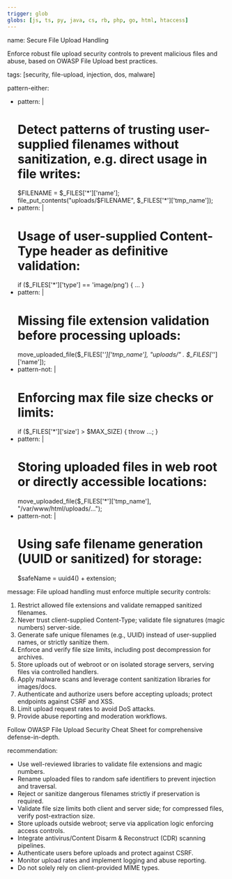 ```yaml
---
trigger: glob
globs: [js, ts, py, java, cs, rb, php, go, html, htaccess]
---
```


name: Secure File Upload Handling

  Enforce robust file upload security controls to prevent malicious files and abuse,
  based on OWASP File Upload best practices.

tags: [security, file-upload, injection, dos, malware]

pattern-either:
  - pattern: |
      # Detect patterns of trusting user-supplied filenames without sanitization, e.g. direct usage in file writes:
      $FILENAME = $_FILES['*']['name'];
      file_put_contents("uploads/$FILENAME", $_FILES['*']['tmp_name']);
  - pattern: |
      # Usage of user-supplied Content-Type header as definitive validation:
      if ($_FILES['*']['type'] == 'image/png') { ... }
  - pattern: |
      # Missing file extension validation before processing uploads:
      move_uploaded_file($_FILES['*']['tmp_name'], "uploads/" . $_FILES['*']['name']);
  - pattern-not: |
      # Enforcing max file size checks or limits:
      if ($_FILES['*']['size'] > $MAX_SIZE) { throw ...; }
  - pattern: |
      # Storing uploaded files in web root or directly accessible locations:
      move_uploaded_file($_FILES['*']['tmp_name'], "/var/www/html/uploads/...");
  - pattern-not: |
      # Using safe filename generation (UUID or sanitized) for storage:
      $safeName = uuid4() + extension;

message:
  File upload handling must enforce multiple security controls:

  1. Restrict allowed file extensions and validate remapped sanitized filenames.
  2. Never trust client-supplied Content-Type; validate file signatures (magic numbers) server-side.
  3. Generate safe unique filenames (e.g., UUID) instead of user-supplied names, or strictly sanitize them.
  4. Enforce and verify file size limits, including post decompression for archives.
  5. Store uploads out of webroot or on isolated storage servers, serving files via controlled handlers.
  6. Apply malware scans and leverage content sanitization libraries for images/docs.
  7. Authenticate and authorize users before accepting uploads; protect endpoints against CSRF and XSS.
  8. Limit upload request rates to avoid DoS attacks.
  9. Provide abuse reporting and moderation workflows.

  Follow OWASP File Upload Security Cheat Sheet for comprehensive defense-in-depth.

recommendation:
  - Use well-reviewed libraries to validate file extensions and magic numbers.
  - Rename uploaded files to random safe identifiers to prevent injection and traversal.
  - Reject or sanitize dangerous filenames strictly if preservation is required.
  - Validate file size limits both client and server side; for compressed files, verify post-extraction size.
  - Store uploads outside webroot; serve via application logic enforcing access controls.
  - Integrate antivirus/Content Disarm & Reconstruct (CDR) scanning pipelines.
  - Authenticate users before uploads and protect against CSRF.
  - Monitor upload rates and implement logging and abuse reporting.
  - Do not solely rely on client-provided MIME types.